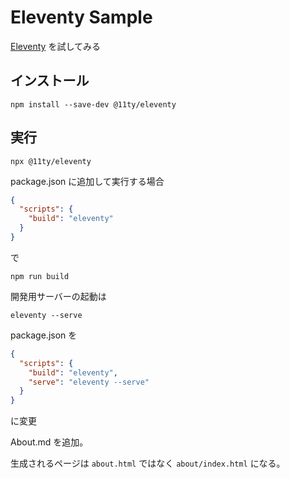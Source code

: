 # Eleventy Sample

[Eleventy](https://www.11ty.dev/) を試してみる

## インストール

```shell
npm install --save-dev @11ty/eleventy
```

## 実行

```shell
npx @11ty/eleventy
```

package.json に追加して実行する場合

```json
{
  "scripts": {
    "build": "eleventy"
  }
}
```

で

```shell
npm run build
```

開発用サーバーの起動は

```shell
eleventy --serve
```

package.json を

```json
{
  "scripts": {
    "build": "eleventy",
    "serve": "eleventy --serve"
  }
}
```

に変更

About.md を追加。

生成されるページは `about.html` ではなく `about/index.html` になる。
